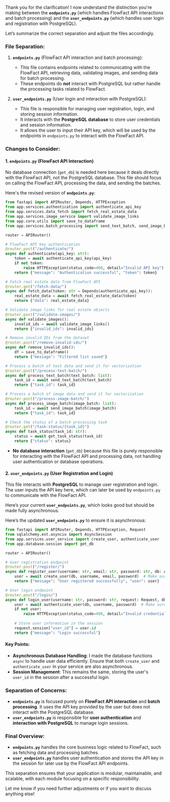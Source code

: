 Thank you for the clarification! I now understand the distinction you're making between the **`endpoints.py`** (which handles FlowFact API interactions and batch processing) and the **`user_endpoints.py`** (which handles user login and registration with PostgreSQL).

Let’s summarize the correct separation and adjust the files accordingly.

### File Separation:
1. **`endpoints.py`** (FlowFact API interaction and batch processing):
   - This file contains endpoints related to communicating with the FlowFact API, retrieving data, validating images, and sending data for batch processing.
   - These endpoints do **not** interact with PostgreSQL but rather handle the processing tasks related to FlowFact.

2. **`user_endpoints.py`** (User login and interaction with PostgreSQL):
   - This file is responsible for managing user registration, login, and storing session information.
   - It interacts with the **PostgreSQL database** to store user credentials and session information.
   - It allows the user to input their API key, which will be used by the endpoints in `endpoints.py` to interact with the FlowFact API.

### Changes to Consider:

#### 1. **`endpoints.py`** (FlowFact API Interaction)
No database connection (`get_db`) is needed here because it deals directly with the FlowFact API, not the PostgreSQL database. This file should focus on calling the FlowFact API, processing the data, and sending the batches.

Here's the revised version of **`endpoints.py`**:

```python
from fastapi import APIRouter, Depends, HTTPException
from app.services.authentication import authenticate_api_key
from app.services.data_fetch import fetch_real_estate_data
from app.services.image_service import validate_image_links
from app.core.utils import save_to_dataframe
from app.services.batch_processing import send_text_batch, send_image_batch, get_task_status

router = APIRouter()

# FlowFact API key authentication
@router.post("/authenticate/")
async def authenticate(api_key: str):
    token = await authenticate_api_key(api_key)
    if not token:
        raise HTTPException(status_code=400, detail="Invalid API key")
    return {"message": "Authentication successful", "token": token}

# Fetch real estate data from FlowFact API
@router.get("/fetch-data/")
async def fetch_data(token: str = Depends(authenticate_api_key)):
    real_estate_data = await fetch_real_estate_data(token)
    return {"data": real_estate_data}

# Validate image links for real estate objects
@router.post("/validate-images/")
async def validate_images():
    invalid_ids = await validate_image_links()
    return {"invalid_ids": invalid_ids}

# Remove invalid IDs from the dataset
@router.post("/remove-invalid-ids/")
async def remove_invalid_ids():
    df = save_to_dataframe()
    return {"message": "Filtered list saved"}

# Process a batch of text data and send it for vectorization
@router.post("/process-text-batch/")
async def process_text_batch(text_batch: list):
    task_id = await send_text_batch(text_batch)
    return {"task_id": task_id}

# Process a batch of image data and send it for vectorization
@router.post("/process-image-batch/")
async def process_image_batch(image_batch: list):
    task_id = await send_image_batch(image_batch)
    return {"task_id": task_id}

# Check the status of a batch processing task
@router.get("/task-status/{task_id}")
async def task_status(task_id: str):
    status = await get_task_status(task_id)
    return {"status": status}
```

- **No database interaction** (`get_db`) because this file is purely responsible for interacting with the FlowFact API and processing data, not handling user authentication or database operations.

#### 2. **`user_endpoints.py`** (User Registration and Login)
This file interacts with **PostgreSQL** to manage user registration and login. The user inputs the API key here, which can later be used by `endpoints.py` to communicate with the FlowFact API.

Here’s your current **`user_endpoints.py`**, which looks good but should be made fully asynchronous.

Here’s the updated **`user_endpoints.py`** to ensure it is asynchronous:

```python
from fastapi import APIRouter, Depends, HTTPException, Request
from sqlalchemy.ext.asyncio import AsyncSession
from app.services.user_service import create_user, authenticate_user
from app.database.session import get_db

router = APIRouter()

# User registration endpoint
@router.post("/register/")
async def register_user(username: str, email: str, password: str, db: AsyncSession = Depends(get_db)):
    user = await create_user(db, username, email, password)  # Make sure create_user is async
    return {"message": "User registered successfully", "user": user}

# User login endpoint
@router.post("/login/")
async def login_user(username: str, password: str, request: Request, db: AsyncSession = Depends(get_db)):
    user = await authenticate_user(db, username, password)  # Make sure authenticate_user is async
    if not user:
        raise HTTPException(status_code=400, detail="Invalid credentials")
    
    # Store user information in the session
    request.session["user_id"] = user.id
    return {"message": "Login successful"}
```

#### Key Points:
- **Asynchronous Database Handling**: I made the database functions `async` to handle user data efficiently. Ensure that both `create_user` and `authenticate_user` in your service are also asynchronous.
- **Session Management**: This remains the same, storing the user's `user_id` in the session after a successful login.

### Separation of Concerns:
- **`endpoints.py`** is focused purely on **FlowFact API interaction** and **batch processing**. It uses the API key provided by the user but does not interact with the PostgreSQL database.
- **`user_endpoints.py`** is responsible for **user authentication** and **interaction with PostgreSQL** to manage login sessions.

### Final Overview:
- **`endpoints.py`** handles the core business logic related to FlowFact, such as fetching data and processing batches.
- **`user_endpoints.py`** handles user authentication and stores the API key in the session for later use by the FlowFact API endpoints.

This separation ensures that your application is modular, maintainable, and scalable, with each module focusing on a specific responsibility.

Let me know if you need further adjustments or if you want to discuss anything else!